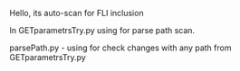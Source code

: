 Hello, its auto-scan for FLI inclusion

In GETparametrsTry.py using for parse path scan.

parsePath.py - using for check changes with any path from GETparametrsTry.py
